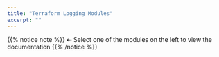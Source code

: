 ```yaml
---
title: "Terraform Logging Modules"
excerpt: ""
---
```


{{% notice note %}}
⇠ Select one of the modules on the left to view the documentation
{{% /notice %}}
